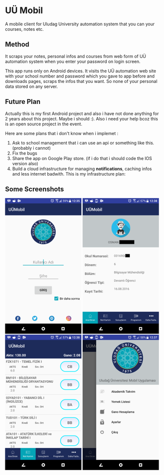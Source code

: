 # UÜ Mobil
A mobile client for Uludag University automation system that you can your courses, notes etc.

## Method
It scraps your notes, personal infos and courses from web form of UÜ automation system when you enter your password on login screen.

This app runs only on Android devices. It visits the UÜ automation web site with your school number and password which you gave to app before and downloads pages, scraps the infos that you want. So none of your personal data stored on any server.

## Future Plan
Actually  this is my first Android project and also i have not done anything for 2 years about this project. Maybe i should :).  Also i need your help bcoz this is an open source project in the event. 

Here are some plans that i don't know when i implemet :

1. Ask to school management that i can use an api or something like this. (probably i cannot)
2. Fix the bugs 
3. Share the app on Google Play store. (if i do that i should code the IOS version also)
4. Build a cloud infrastructure for managing **notifications**, caching infos and less internet badwith. This is my infrastructure plan:


## Some Screenshots
<center>
	<img src="./media/Login.png" width=250px>
	<img src="./media/Profile.png" width=250px>
	<img src="./media/Transcript.png" width=250px>
	<img src="./media/Menu.png" width=250px>
</center>

